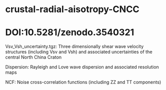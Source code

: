 # crustal-radial-aisotropy-CNCC
# DOI:10.5281/zenodo.3540321
Vsv_Vsh_uncertainty.tgz:
Three dimensionally shear wave velocity structures (including Vsv and Vsh) and associated uncertainties of the central North China Craton

Dispersion:
Rayleigh and Love wave dispersion and associated resolution maps

NCF:
Noise cross-correlation functions (including ZZ and TT components)
